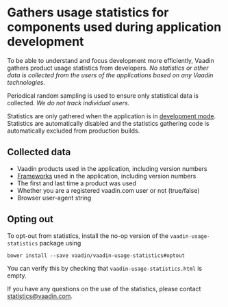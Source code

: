 # Gathers usage statistics for components used during application development

To be able to understand and focus development more efficiently, Vaadin gathers product usage statistics from developers. *No statistics or other data is collected from the users of the applications based on any Vaadin technologies.*

Periodical random sampling is used to ensure only statistical data is collected. *We do not track individual users.*

Statistics are only gathered when the application is in [development mode](https://github.com/vaadin/vaadin-development-mode-detector). Statistics are automatically disabled and the statistics gathering code is automatically excluded from production builds.

## Collected data
* Vaadin products used in the application, including version numbers
* [Frameworks](vaadin-usage-statistics.html#L21) used in the application, including version numbers
* The first and last time a product was used
* Whether you are a registered vaadin.com user or not (true/false)
* Browser user-agent string


## Opting out
To opt-out from statistics, install the no-op version of the `vaadin-usage-statistics` package using
```
bower install --save vaadin/vaadin-usage-statistics#optout
```
You can verify this by checking that `vaadin-usage-statistics.html` is empty.

If you have any questions on the use of the statistics, please contact statistics@vaadin.com.
